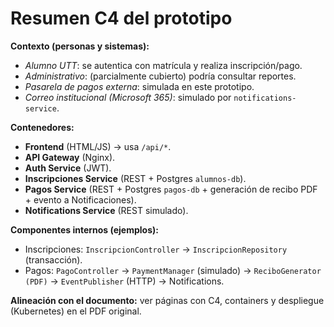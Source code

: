 # Resumen C4 del prototipo

**Contexto (personas y sistemas):**
- *Alumno UTT*: se autentica con matrícula y realiza inscripción/pago.
- *Administrativo*: (parcialmente cubierto) podría consultar reportes.
- *Pasarela de pagos externa*: simulada en este prototipo.
- *Correo institucional (Microsoft 365)*: simulado por `notifications-service`.

**Contenedores:**
- **Frontend** (HTML/JS) → usa `/api/*`.
- **API Gateway** (Nginx).
- **Auth Service** (JWT).
- **Inscripciones Service** (REST + Postgres `alumnos-db`).
- **Pagos Service** (REST + Postgres `pagos-db` + generación de recibo PDF + evento a Notificaciones).
- **Notifications Service** (REST simulado).

**Componentes internos (ejemplos):**
- Inscripciones: `InscripcionController` → `InscripcionRepository` (transacción).
- Pagos: `PagoController` → `PaymentManager` (simulado) → `ReciboGenerator (PDF)` → `EventPublisher` (HTTP) → Notifications.

**Alineación con el documento:** ver páginas con C4, containers y despliegue (Kubernetes) en el PDF original.
